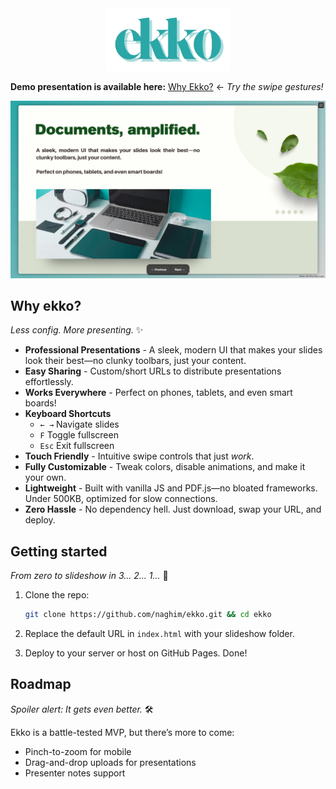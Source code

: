 <div align="center">
    <img src="title.png" height="100">
</div>

**Demo presentation is available here:** [Why Ekko?](https://ekko.naghi.me/ekko) ← _Try the swipe gestures!_

![Ekko Presentation Viewer](ekko.png)

## Why ekko?

_Less config. More presenting._ ✨

- **Professional Presentations** - A sleek, modern UI that makes your slides look their best—no clunky toolbars, just your content.
- **Easy Sharing** - Custom/short URLs to distribute presentations effortlessly.
- **Works Everywhere** - Perfect on phones, tablets, and even smart boards!
- **Keyboard Shortcuts**
  - `← →` Navigate slides
  - `F` Toggle fullscreen
  - `Esc` Exit fullscreen
- **Touch Friendly** - Intuitive swipe controls that just _work_.
- **Fully Customizable** - Tweak colors, disable animations, and make it your own.
- **Lightweight** - Built with vanilla JS and PDF.js—no bloated frameworks. Under 500KB, optimized for slow connections.
- **Zero Hassle** - No dependency hell. Just download, swap your URL, and deploy.

## Getting started

_From zero to slideshow in 3... 2... 1..._ 🚀

1. Clone the repo:

   ```bash
   git clone https://github.com/naghim/ekko.git && cd ekko
   ```

2. Replace the default URL in `index.html` with your slideshow folder.

3. Deploy to your server or host on GitHub Pages. Done!

## Roadmap

_Spoiler alert: It gets even better._ 🛠️

Ekko is a battle-tested MVP, but there’s more to come:

- Pinch-to-zoom for mobile
- Drag-and-drop uploads for presentations
- Presenter notes support
